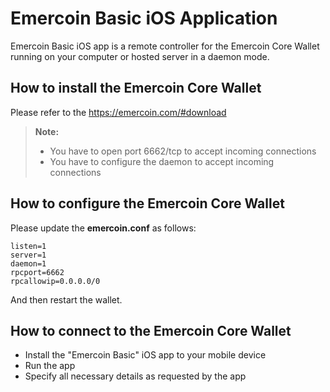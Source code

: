 Emercoin Basic iOS Application
===================


Emercoin Basic iOS app is a remote controller for the Emercoin Core Wallet running on your computer or hosted server in a daemon mode.


How to install the Emercoin Core Wallet
-------------

Please refer to the https://emercoin.com/#download

> **Note:**
> - You have to open port 6662/tcp to accept incoming connections
> - You have to configure the daemon to accept incoming connections

How to configure the Emercoin Core Wallet
-------------

Please update the **emercoin.conf** as follows:

```
listen=1
server=1
daemon=1
rpcport=6662
rpcallowip=0.0.0.0/0
```

And then restart the wallet.

How to connect to the Emercoin Core Wallet
-------------

 - Install the "Emercoin Basic" iOS app to your mobile device
 - Run the app
 - Specify all necessary details as requested by the app


